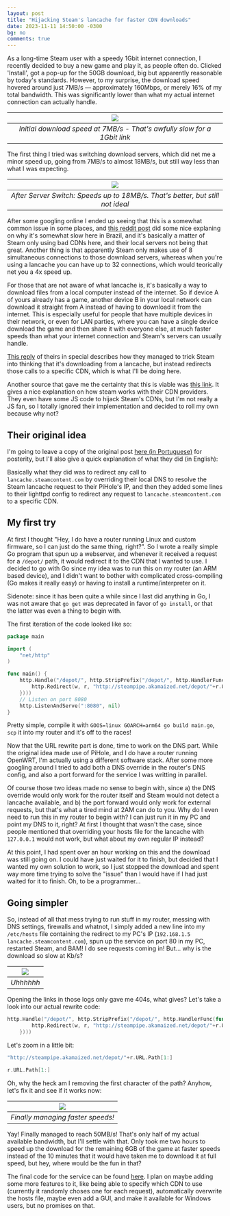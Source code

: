 ```yaml
---
layout: post
title: "Hijacking Steam's lancache for faster CDN downloads"
date: 2023-11-11 14:50:00 -0300
bg: no
comments: true
---
```


As a long-time Steam user with a speedy 1Gbit internet connection, I recently decided to buy a new game and play it, as people often do. Clicked 'Install', got a pop-up for the 50GB download, big but apparently reasonable by today's standards. However, to my surprise, the download speed hovered around just 7MB/s — approximately 160Mbps, or merely 16% of my total bandwidth. This was significantly lower than what my actual internet connection can actually handle.

| <img src="{{ site.baseurl }}/images/steam-hijack/steam_download_rec.jpg"> |
| :-----------------------------------------------------------------------: |
| _Initial download speed at 7MB/s - That's awfully slow for a 1Gbit link_  |

The first thing I tried was switching download servers, which did net me a minor speed up, going from 7MB/s to almost 18MB/s, but still way less than what I was expecting.

|    <img src="{{ site.baseurl }}/images/steam-hijack/steam_download_sp.jpg">    |
| :----------------------------------------------------------------------------: |
| _After Server Switch: Speeds up to 18MB/s. That's better, but still not ideal_ |

After some googling online I ended up seeing that this is a somewhat common issue in some places, and [this reddit post](https://www.reddit.com/r/InternetBrasil/comments/urc1hv/para_quem_tiver_problemas_com_a_velocidade_de/) did some nice explaning on why it's somewhat slow here in Brazil, and it's basically a matter of Steam only using bad CDNs here, and their local servers not being that great. Another thing is that apparently Steam only makes use of 8 simultaneous connections to those download servers, whereas when you're using a lancache you can have up to 32 connections, which would teorically net you a 4x speed up.

For those that are not aware of what lancache is, it's basically a way to download files from a local computer instead of the internet. So if device A of yours already has a game, another device B in your local network can download it straight from A instead of having to download it from the internet. This is especially useful for people that have multiple devices in their network, or even for LAN parties, where you can have a single device download the game and then share it with everyone else, at much faster speeds than what your internet connection and Steam's servers can usually handle.

[This reply](https://www.reddit.com/r/InternetBrasil/comments/urc1hv/para_quem_tiver_problemas_com_a_velocidade_de/i8xphyr/) of theirs in special describes how they managed to trick Steam into thinking that it's downloading from a lancache, but instead redirects those calls to a specific CDN, which is what I'll be doing here.

Another source that gave me the certainty that this is viable was [this link](https://opensourcelan.com/blog/2016/07/01/steam-cdn/). It gives a nice explanation on how steam works with their CDN providers. They even have some JS code to hijack Steam's CDNs, but I'm not really a JS fan, so I totally ignored their implementation and decided to roll my own because why not?

## Their original idea

I'm going to leave a copy of the original post [here (in Portuguese)](https://gist.github.com/igormp/7d30b4eb5ae59e9151574210b07584d2) for posterity, but I'll also give a quick explanation of what they did (in English):

Basically what they did was to redirect any call to `lancache.steamcontent.com` by overriding their local DNS to resolve the Steam lancache request to their PiHole's IP, and then they added some lines to their lighttpd config to redirect any request to `lancache.steamcontent.com` to a specific CDN.

## My first try

At first I thought "Hey, I do have a router running Linux and custom firmware, so I can just do the same thing, right?". So I wrote a really simple Go program that spun up a webserver, and whenever it received a request for a `/depot/` path, it would redirect it to the CDN that I wanted to use. I decided to go with Go since my idea was to run this on my router (an ARM based device), and I didn't want to bother with complicated cross-compiling (Go makes it really easy) or having to install a runtime/interpreter on it.

Sidenote: since it has been quite a while since I last did anything in Go, I was not aware that `go get` was deprecated in favor of `go install`, or that the latter was even a thing to begin with.

The first iteration of the code looked like so:

```go
package main

import (
	"net/http"
)

func main() {
	http.Handle("/depot/", http.StripPrefix("/depot/", http.HandlerFunc(func(w http.ResponseWriter, r *http.Request) {
		http.Redirect(w, r, "http://steampipe.akamaized.net/depot/"+r.URL.Path[1:], http.StatusFound)
	})))
	// Listen on port 8080
	http.ListenAndServe(":8080", nil)
}
```

Pretty simple, compile it with `GOOS=linux GOARCH=arm64 go build main.go`, `scp` it into my router and it's off to the races!

Now that the URL rewrite part is done, time to work on the DNS part. While the original idea made use of PiHole, and I do have a router running OpenWRT, I'm actually using a different software stack. After some more googling around I tried to add both a DNS override in the router's DNS config, and also a port forward for the service I was writting in parallel.

Of course those two ideas made no sense to begin with, since a) the DNS override would only work for the router itself and Steam would not detect a lancache available, and b) the port forward would only work for external requests, but that's what a tired mind at 2AM can do to you. Why do I even need to run this in my router to begin with? I can just run it in my PC and point my DNS to it, right? At first I thought that wasn't the case, since people mentioned that overriding your hosts file for the lancache with `127.0.0.1` would not work, but what about my own regular IP instead?

At this point, I had spent over an hour working on this and the download was still going on. I could have just waited for it to finish, but decided that I wanted my own solution to work, so I just stopped the download and spent way more time trying to solve the "issue" than I would have if I had just waited for it to finish. Oh, to be a programmer...

## Going simpler

So, instead of all that mess trying to run stuff in my router, messing with DNS settings, firewalls and whatnot, I simply added a new line into my `/etc/hosts` file containing the redirect to my PC's IP (`192.168.1.5 lancache.steamcontent.com`), spun up the service on port 80 in my PC, restarted Steam, and BAM! I do see requests coming in! But... why is the download so slow at Kb/s?

| <img src="{{ site.baseurl }}/images/steam-hijack/broken_downloads.jpg"> |
| :---------------------------------------------------------------------: |
|                                _Uhhhhhh_                                |

Opening the links in those logs only gave me 404s, what gives? Let's take a look into our actual rewrite code:

```go
http.Handle("/depot/", http.StripPrefix("/depot/", http.HandlerFunc(func(w http.ResponseWriter, r *http.Request) {
		http.Redirect(w, r, "http://steampipe.akamaized.net/depot/"+r.URL.Path[1:], http.StatusFound)
	})))
```

Let's zoom in a little bit:

```go
"http://steampipe.akamaized.net/depot/"+r.URL.Path[1:]
```

```go
r.URL.Path[1:]
```

Oh, why the heck am I removing the first character of the path? Anyhow, let's fix it and see if it works now:

| <img src="{{ site.baseurl }}/images/steam-hijack/working_500mbps.jpg"> |
| :--------------------------------------------------------------------: |
|                   _Finally managing faster speeds!_                    |

Yay! Finally managed to reach 50MB/s! That's only half of my actual available bandwidth, but I'll settle with that. Only took me two hours to speed up the download for the remaining 6GB of the game at faster speeds instead of the 10 minutes that it would have taken me to download it at full speed, but hey, where would be the fun in that?

The final code for the service can be found [here](https://github.com/igormp/steam-lancache-hijack). I plan on maybe adding some more features to it, like being able to specify which CDN to use (currently it randomly choses one for each request), automatically overwrite the hosts file, maybe even add a GUI, and make it available for Windows users, but no promises on that.
